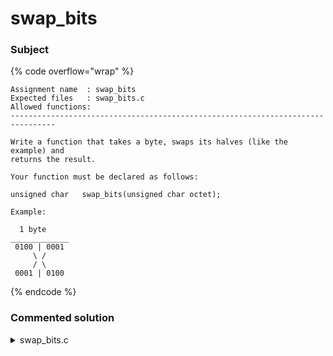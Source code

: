 # swap\_bits

### Subject

{% code overflow="wrap" %}
```
Assignment name  : swap_bits
Expected files   : swap_bits.c
Allowed functions:
--------------------------------------------------------------------------------

Write a function that takes a byte, swaps its halves (like the example) and
returns the result.

Your function must be declared as follows:

unsigned char	swap_bits(unsigned char octet);

Example:

  1 byte
_____________
 0100 | 0001
     \ /
     / \
 0001 | 0100
```
{% endcode %}

### Commented solution

<details>

<summary>swap_bits.c</summary>

{% code overflow="wrap" lineNumbers="true" %}
```c
// Function to swap the four most significant bits (left four bits) with the four least significant bits (right four bits) of an 8-bit octet
unsigned char swap_bits(unsigned char octet)
{
    // Shift the four most significant bits to the right to the position of the four least significant bits, and OR them with the four least significant bits shifted to the left to the position of the four most significant bits
    return ((octet >> 4 | octet << 4));
}

```
{% endcode %}

</details>
